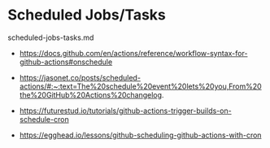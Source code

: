 # Scheduled Jobs/Tasks

scheduled-jobs-tasks.md

*   https://docs.github.com/en/actions/reference/workflow-syntax-for-github-actions#onschedule

*   https://jasonet.co/posts/scheduled-actions/#:~:text=The%20schedule%20event%20lets%20you,From%20the%20GitHub%20Actions%20changelog.

*   https://futurestud.io/tutorials/github-actions-trigger-builds-on-schedule-cron

*   https://egghead.io/lessons/github-scheduling-github-actions-with-cron
